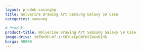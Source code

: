 ```yaml
---
layout: produk-casinghp
title: Wolverine Drawing Art Samsung Galaxy S9 Case
categories: samsung

# Produk
product-title: Wolverine Drawing Art Samsung Galaxy S9 Case
image-drive: 1mTWv9H-m7-icKHYuxCpGNYOtZ4oxDjHk
harga: 90000
---
```

